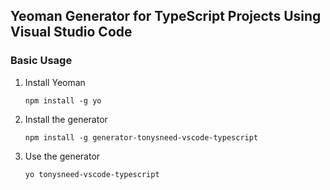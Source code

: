 ## Yeoman Generator for TypeScript Projects Using Visual Studio Code

### Basic Usage

1. Install Yeoman

    ```shell
    npm install -g yo
    ```

2. Install the generator

    ```shell
    npm install -g generator-tonysneed-vscode-typescript
    ```

3. Use the generator

    ```shell
    yo tonysneed-vscode-typescript
    ```

